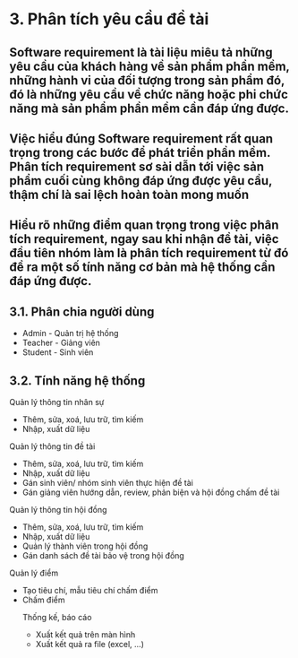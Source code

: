 <h1>3. Phân tích yêu cầu đề tài</h1>
  <h2>Software requirement là tài liệu miêu tả những yêu cầu của khách hàng về sản phẩm phần mềm, những hành vi của đối tượng trong sản phẩm đó, đó là những yêu cầu về chức năng hoặc phi chức năng mà sản phẩm phần mềm cần đáp ứng được.</h2>
  <h2>Việc hiểu đúng Software requirement rất quan trọng trong các bước để phát triển phần mềm. Phân tích requirement sơ sài dẫn tới việc sản phẩm cuối cùng không đáp ứng được yêu cầu, thậm chí là sai lệch hoàn toàn mong muốn</h2>
  <h2>Hiểu rõ những điểm quan trọng trong việc phân tích requirement, ngay sau khi nhận đề tài, việc đầu tiên nhóm làm là phân tích requirement từ đó đề ra một số tính năng cơ bản mà hệ thống cần đáp ứng được.</h2>
  <h2>3.1. Phân chia người dùng</h2>
    <ul>
    <li>Admin - Quản trị hệ thống</li>
    <li>Teacher - Giảng viên</li>
    <li>Student - Sinh viên</li>
    </ul>
  <h2>3.2. Tính năng hệ thống</h2>
    <p>Quản lý thông tin nhân sự</p>
    <ul>
    <li>Thêm, sửa, xoá, lưu trữ, tìm kiếm</li>
    <li>Nhập, xuất dữ liệu</li>
    </ul>
    <p>Quản lý thông tin đề tài</p>
    <ul>
    <li>Thêm, sửa, xoá, lưu trữ, tìm kiếm</li>
    <li>Nhập, xuất dữ liệu</li>
    <li>Gán sinh viên/ nhóm sinh viên thực hiện đề tài</li>
    <li>Gán giảng viên hướng dẫn, review, phản biện và hội đồng chấm đề tài</li>
    </ul>
    <p>Quản lý thông tin hội đồng</p>
    <ul>
    <li>Thêm, sửa, xoá, lưu trữ, tìm kiếm</li>
    <li>Nhập, xuất dữ liệu</li>
    <li>Quản lý thành viên trong hội đồng</li>
    <li>Gán danh sách đề tài bảo vệ trong hội đồng</li>
    </ul>
    <p>Quản lý điểm</p>
    <ul>
    <li>Tạo tiêu chí, mẫu tiêu chí chấm điểm</li>
    <li>Chấm điểm</li>
    <p>Thống kế, báo cáo</p>
    <ul>
    <li>Xuất kết quả trên màn hình</li>
    <li>Xuất kết quả ra file (excel, ...)</li>
    </ul>
